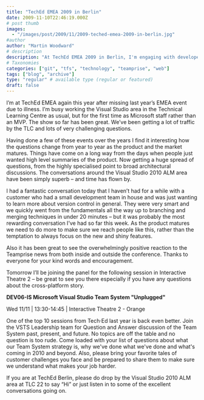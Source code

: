 ```yaml
---
title: "TechEd EMEA 2009 in Berlin"
date: 2009-11-10T22:46:19.000Z
# post thumb
images:
  - "/images/post/2009/11/2009-teched-emea-2009-in-berlin.jpg"
#author
author: "Martin Woodward"
# description
description: "At TechEd EMEA 2009 in Berlin, I'm engaging with developers on Visual Studio, sharing insights and navigating evolving questions in ALM."
# Taxonomies
categories: ["git", "tfs", "technology", "teamprise", "web"]
tags: ["blog", "archive"]
type: "regular" # available type (regular or featured)
draft: false
---
```

I’m at TechEd EMEA again this year after missing last year’s EMEA event due to illness. I’m busy working the Visual Studio area in the Technical Learning Centre as usual, but for the first time as Microsoft staff rather than an MVP.  The show so far has been great.  We’ve been getting a lot of traffic by the TLC and lots of very challenging questions.  

Having done a few of these events over the years I find it interesting how the questions change from year to year as the product and the market matures.  Things have come on a long way from the days when people just wanted high level summaries of the product.  Now getting a huge spread of questions, from the highly specialised point to broad architectural discussions.  The conversations around the Visual Studio 2010 ALM area have been simply superb – and time has flown by.  

I had a fantastic conversation today that I haven’t had for a while with a customer who had a small development team in house and was just wanting to learn more about version control in general.  They were very smart and we quickly went from the fundamentals all the way up to branching and merging techniques in under 20 minutes – but it was probably the most rewarding conversation I’ve had so far this week.  As the product matures we need to do more to make sure we reach people like this, rather than the temptation to always focus on the new and shiny features.  

Also it has been great to see the overwhelmingly positive reaction to the Teamprise news from both inside and outside the conference.  Thanks to everyone for your kind words and encouragement.   

Tomorrow I’ll be joining the panel for the following session in Interactive Theatre 2 – be great to see you there especially if you have any questions about the cross-platform story.      

**DEV06-IS Microsoft Visual Studio Team System "Unplugged"**     

Wed 11/11 | 13:30-14:45 | Interactive Theatre 2 - Orange     

One of the top 10 sessions from Tech·Ed last year is back even better. Join the VSTS Leadership team for Question and Answer discussion of the Team System past, present, and future. No topics are off the table and no question is too rude. Come loaded with your list of questions about what our Team System strategy is, why we've done what we've done and what's coming in 2010 and beyond. Also, please bring your favorite tales of customer challenges you face and be prepared to share them to make sure we understand what makes your job harder.   

If you are at TechEd Berlin, please do drop by the Visual Studio 2010 ALM area at TLC 22 to say “Hi” or just listen in to some of the excellent conversations going on.